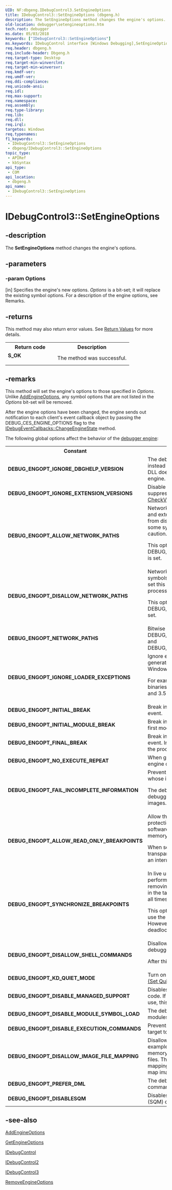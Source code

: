 ```yaml
---
UID: NF:dbgeng.IDebugControl3.SetEngineOptions
title: IDebugControl3::SetEngineOptions (dbgeng.h)
description: The SetEngineOptions method changes the engine's options.
old-location: debugger\setengineoptions.htm
tech.root: debugger
ms.date: 05/03/2018
keywords: ["IDebugControl3::SetEngineOptions"]
ms.keywords: IDebugControl interface [Windows Debugging],SetEngineOptions method, IDebugControl2 interface [Windows Debugging],SetEngineOptions method, IDebugControl2::SetEngineOptions, IDebugControl3 interface [Windows Debugging],SetEngineOptions method, IDebugControl3.SetEngineOptions, IDebugControl3::SetEngineOptions, IDebugControl::SetEngineOptions, IDebugControl_bcc66264-b955-480d-b610-5080386354c9.xml, SetEngineOptions, SetEngineOptions method [Windows Debugging], SetEngineOptions method [Windows Debugging],IDebugControl interface, SetEngineOptions method [Windows Debugging],IDebugControl2 interface, SetEngineOptions method [Windows Debugging],IDebugControl3 interface, dbgeng/IDebugControl2::SetEngineOptions, dbgeng/IDebugControl3::SetEngineOptions, dbgeng/IDebugControl::SetEngineOptions, debugger.setengineoptions
req.header: dbgeng.h
req.include-header: Dbgeng.h
req.target-type: Desktop
req.target-min-winverclnt: 
req.target-min-winversvr: 
req.kmdf-ver: 
req.umdf-ver: 
req.ddi-compliance: 
req.unicode-ansi: 
req.idl: 
req.max-support: 
req.namespace: 
req.assembly: 
req.type-library: 
req.lib: 
req.dll: 
req.irql: 
targetos: Windows
req.typenames: 
f1_keywords:
 - IDebugControl3::SetEngineOptions
 - dbgeng/IDebugControl3::SetEngineOptions
topic_type:
 - APIRef
 - kbSyntax
api_type:
 - COM
api_location:
 - dbgeng.h
api_name:
 - IDebugControl3::SetEngineOptions
---
```


# IDebugControl3::SetEngineOptions


## -description

The <b>SetEngineOptions</b> method changes the engine's options.

## -parameters

### -param Options 

[in]
Specifies the engine's new options.  <i>Options</i> is a bit-set; it will replace the existing symbol options.  For a description of the engine options, see Remarks.

## -returns

This method may also return error values.  See <a href="/windows-hardware/drivers/debugger/hresult-values">Return Values</a> for more details.

<table>
<tr>
<th>Return code</th>
<th>Description</th>
</tr>
<tr>
<td width="40%">
<dl>
<dt><b>S_OK</b></dt>
</dl>
</td>
<td width="60%">
The method was successful.

</td>
</tr>
</table>

## -remarks

This method will set the engine's options to those specified in <i>Options</i>.  Unlike <a href="/windows-hardware/drivers/ddi/dbgeng/nf-dbgeng-idebugcontrol3-addengineoptions">AddEngineOptions</a>, any symbol options that are not listed in the <i>Options</i> bit-set  will be removed.

After the engine options have been changed, the engine sends out notification to each client's event callback object by passing the DEBUG_CES_ENGINE_OPTIONS flag to the <a href="/windows-hardware/drivers/ddi/dbgeng/nf-dbgeng-idebugeventcallbacks-changeenginestate">IDebugEventCallbacks::ChangeEngineState</a> method.

The following global options affect the behavior of the <a href="/windows-hardware/drivers/debugger/introduction">debugger engine</a>:

<table>
<tr>
<th>Constant</th>
<th>Description</th>
</tr>
<tr>
<td>
<b>DEBUG_ENGOPT_IGNORE_DBGHELP_VERSION</b>

</td>
<td>
The debugger engine generates a warning instead of an error if the version of the DbgHelp DLL does not match the version of the debugger engine.

</td>
</tr>
<tr>
<td>
<b>DEBUG_ENGOPT_IGNORE_EXTENSION_VERSIONS</b>

</td>
<td>
Disable version checking for extensions.  This suppresses the debugger engine's call to <a href="/windows-hardware/drivers/ddi/wdbgexts/nc-wdbgexts-pwindbg_check_version">CheckVersion</a>.

</td>
</tr>
<tr>
<td>
<b>DEBUG_ENGOPT_ALLOW_NETWORK_PATHS</b>

</td>
<td>
Network shares can be used for loading symbols and extensions. This option prevents the engine from disallowing network paths when debugging some system processes and should be used with caution.

This option cannot be set if DEBUG_ENGOPT_DISALLOW_NETWORK_PATHS is set.

</td>
</tr>
<tr>
<td>
<b>DEBUG_ENGOPT_DISALLOW_NETWORK_PATHS</b>

</td>
<td>
Network shares cannot be used for loading symbols and extensions. The engine attempts to set this option when debugging some system processes.

This option cannot be set if DEBUG_ENGOPT_ALLOW_NETWORK_PATHS is set.

</td>
</tr>
<tr>
<td>
<b>DEBUG_ENGOPT_NETWORK_PATHS</b>

</td>
<td>
Bitwise OR of DEBUG_ENGOPT_ALLOW_NETWORK_PATHS and DEBUG_ENGOPT_DISALLOW_NETWORK_PATHS.

</td>
</tr>
<tr>
<td>
<b>DEBUG_ENGOPT_IGNORE_LOADER_EXCEPTIONS</b>

</td>
<td>
Ignore expected first-chance exceptions that are generated by the loader in certain versions of Windows.

For example, this option allows Windows 3.51 binaries to run when debugging Windows 3.1 and 3.5 systems.

</td>
</tr>
<tr>
<td>
<b>DEBUG_ENGOPT_INITIAL_BREAK</b>

</td>
<td>
Break into the debugger at the target's initial event.

</td>
</tr>
<tr>
<td>
<b>DEBUG_ENGOPT_INITIAL_MODULE_BREAK</b>

</td>
<td>
Break into the debugger when the target loads its first module.

</td>
</tr>
<tr>
<td>
<b>DEBUG_ENGOPT_FINAL_BREAK</b>

</td>
<td>
Break into the debugger at the target's final event. In a live user-mode target, this is when the process exits. It has no effect in kernel mode.

</td>
</tr>
<tr>
<td>
<b>DEBUG_ENGOPT_NO_EXECUTE_REPEAT</b>

</td>
<td>
When given an empty command, the debugger engine does not repeat the last command.

</td>
</tr>
<tr>
<td>
<b>DEBUG_ENGOPT_FAIL_INCOMPLETE_INFORMATION</b>

</td>
<td>
Prevent the debugger from loading modules whose images cannot be mapped.

The debugger attempts to load images when debugging minidumps that do not contain images.

</td>
</tr>
<tr>
<td>
<b>DEBUG_ENGOPT_ALLOW_READ_ONLY_BREAKPOINTS</b>

</td>
<td>
Allow the debugger engine to manipulate page protections on the target to allow for setting software breakpoints in a read-only section of memory.

When setting software breakpoints, the engine transparently alters the target's memory to insert an interrupt instruction.

</td>
</tr>
<tr>
<td>
<b>DEBUG_ENGOPT_SYNCHRONIZE_BREAKPOINTS</b>

</td>
<td>
In live user-mode debugging, the engine  performs extra work when inserting and removing breakpoints to ensure that all <a href="/windows-hardware/drivers/debugger/controlling-threads-and-processes">threads</a> in the target have a consistent breakpoint state at all times.

This option is useful when multiple threads can use the code for which the breakpoint is set. However, it can introduce the possibility of deadlocks.

</td>
</tr>
<tr>
<td>
<b>DEBUG_ENGOPT_DISALLOW_SHELL_COMMANDS</b>

</td>
<td>
Disallow executing shell commands through the debugger.

After this option has been set, it cannot be unset.

</td>
</tr>
<tr>
<td>
<b>DEBUG_ENGOPT_KD_QUIET_MODE</b>

</td>
<td>
Turn on quiet mode. For more information, see <a href="/windows-hardware/drivers/debugger/sq--set-quiet-mode-">sq (Set Quiet Mode)</a>. 

</td>
</tr>
<tr>
<td>
<b>DEBUG_ENGOPT_DISABLE_MANAGED_SUPPORT</b>

</td>
<td>
Disables debugger engine support for managed code. If support for managed code is already in use, this option has no effect.

</td>
</tr>
<tr>
<td>
<b>DEBUG_ENGOPT_DISABLE_MODULE_SYMBOL_LOAD</b>

</td>
<td>
The debugger does not load symbols for modules that are loaded while this flag is set.

</td>
</tr>
<tr>
<td>
<b>DEBUG_ENGOPT_DISABLE_EXECUTION_COMMANDS</b>

</td>
<td>
Prevents any commands that would cause the target to begin executing.

</td>
</tr>
<tr>
<td>
<b>DEBUG_ENGOPT_DISALLOW_IMAGE_FILE_MAPPING</b>

</td>
<td>
Disallows mapping of image files from disk. For example, this option disallows image mapping for memory
content during debugging of minidump files.
 This option does not affect existing mappings; it affects only subsequent attempts to map image files.

</td>
</tr>
<tr>
<td>
<b>DEBUG_ENGOPT_PREFER_DML</b>

</td>
<td>
The debugger runs DML-enhanced versions of commands
and operations by default.

</td>
</tr>
<tr>
<td>
<b>DEBUG_ENGOPT_DISABLESQM</b>

</td>
<td>
Disables upload of Software Quality Metrics (SQM) data.

</td>
</tr>
</table>

## -see-also

<a href="/windows-hardware/drivers/ddi/dbgeng/nf-dbgeng-idebugcontrol3-addengineoptions">AddEngineOptions</a>



<a href="/windows-hardware/drivers/ddi/dbgeng/nf-dbgeng-idebugcontrol3-getengineoptions">GetEngineOptions</a>



<a href="/windows-hardware/drivers/ddi/dbgeng/nn-dbgeng-idebugcontrol">IDebugControl</a>



<a href="/windows-hardware/drivers/ddi/dbgeng/nn-dbgeng-idebugcontrol2">IDebugControl2</a>



<a href="/windows-hardware/drivers/ddi/dbgeng/nn-dbgeng-idebugcontrol3">IDebugControl3</a>



<a href="/windows-hardware/drivers/ddi/dbgeng/nf-dbgeng-idebugcontrol3-removeengineoptions">RemoveEngineOptions</a>

